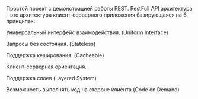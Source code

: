 Простой проект с демонстрацией работы REST. RestFull API архитектура - это архитектура клиент-серверного приложения базирующаяся на 6 принципах:

Универсальный интерфейс взаимодействия. (Uniform Interface)

Запросы без состояния. (Stateless)

Поддержка кеширования. (Cacheable)

Клиент-серверная ориентация.

Поддержка слоев (Layered System)

Возможность выполнять код на стороне клиента (Code on Demand)

